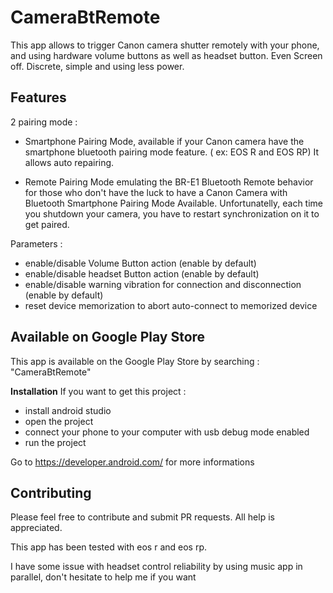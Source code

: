# CameraBtRemote
This app allows to trigger Canon camera shutter remotely with your phone, and using hardware volume buttons as well as headset button.
Even Screen off. Discrete, simple and using less power.

## Features
2 pairing mode :

- Smartphone Pairing Mode, available if your Canon camera have the smartphone bluetooth pairing mode feature. ( ex: EOS R and EOS RP)
It allows auto repairing.

- Remote Pairing Mode emulating the BR-E1 Bluetooth Remote behavior for those who don't have the luck to have a Canon Camera with    Bluetooth Smartphone Pairing Mode Available. 
Unfortunatelly, each time you shutdown your camera, you have to restart synchronization on it to get paired.

Parameters :
 - enable/disable Volume Button action (enable by default)
 - enable/disable headset Button action (enable by default)
 - enable/disable warning vibration for connection and disconnection (enable by default)
 - reset device memorization to abort auto-connect to memorized device

## Available on Google Play Store

This app is available on the Google Play Store by searching : "CameraBtRemote"


**Installation**
If you want to get this project :

- install android studio
- open the project
- connect your phone to your computer with usb debug mode enabled
- run the project

Go to https://developer.android.com/ for more informations


## Contributing
Please feel free to contribute and submit PR requests. All help is appreciated. 

This app has been tested with eos r and eos rp. 

I have some issue with headset control reliability by using music app in parallel, don't hesitate to help me if you want


